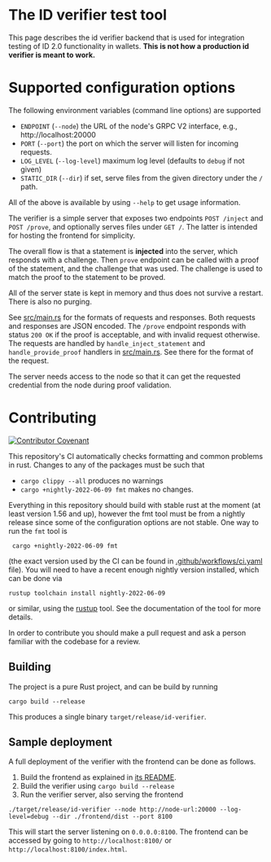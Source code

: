 # The ID verifier test tool

This page describes the id verifier backend that is used for integration testing
of ID 2.0 functionality in wallets. **This is not how a production id verifier
is meant to work.**

# Supported configuration options

The following environment variables (command line options) are supported
- `ENDPOINT` (`--node`) the URL of the node's GRPC V2 interface, e.g., http://localhost:20000
- `PORT` (`--port`) the port on which the server will listen for incoming requests.
- `LOG_LEVEL` (`--log-level`) maximum log level (defaults to `debug` if not given)
- `STATIC_DIR` (`--dir`) if set, serve files from the given directory under the `/` path.

All of the above is available by using `--help` to get usage information.

The verifier is a simple server that exposes two endpoints `POST /inject` and
`POST /prove`, and optionally serves files under `GET /`. 
The latter is intended for hosting the frontend for simplicity.

The overall flow is that a statement is **injected** into the server, which
responds with a challenge. Then `prove` endpoint can be called with a proof of
the statement, and the challenge that was used. The challenge is used to match
the proof to the statement to be proved.

All of the server state is kept in memory and thus does not survive a restart.
There is also no purging.

See [src/main.rs](./src/main.rs) for the formats of requests and responses. Both
requests and responses are JSON encoded. The `/prove` endpoint responds with
status `200 OK` if the proof is acceptable, and with invalid request otherwise.
The requests are handled by `handle_inject_statement` and `handle_provide_proof`
handlers in [src/main.rs](./src/main.rs). See there for the format of the
request.

The server needs access to the node so that it can get the requested credential
from the node during proof validation.

# Contributing

[![Contributor Covenant](https://img.shields.io/badge/Contributor%20Covenant-2.0-4baaaa.svg)](https://github.com/Concordium/.github/blob/main/.github/CODE_OF_CONDUCT.md)

This repository's CI automatically checks formatting and common problems in rust.
Changes to any of the packages must be such that
- ```cargo clippy --all``` produces no warnings
- ```cargo +nightly-2022-06-09 fmt``` makes no changes.

Everything in this repository should build with stable rust at the moment (at least version 1.56 and up), however the fmt tool must be from a nightly release since some of the configuration options are not stable. One way to run the `fmt` tool is

```shell
 cargo +nightly-2022-06-09 fmt
```
(the exact version used by the CI can be found in [.github/workflows/ci.yaml](https://github.com/Concordium/concordium-misc-tools/blob/main/.github/workflows/ci.yaml) file).
You will need to have a recent enough nightly version installed, which can be done via

```shell
rustup toolchain install nightly-2022-06-09
```
or similar, using the [rustup](https://rustup.rs/) tool. See the documentation of the tool for more details.

In order to contribute you should make a pull request and ask a person familiar with the codebase for a review.

## Building

The project is a pure Rust project, and can be build by running

```shell
cargo build --release
```

This produces a single binary `target/release/id-verifier`.

## Sample deployment

A full deployment of the verifier with the frontend can be done as follows.

1. Build the frontend as explained in [its README](./frontend/README.md).
2. Build the verifier using `cargo build --release`
3. Run the verifier server, also serving the frontend

```shell
./target/release/id-verifier --node http://node-url:20000 --log-level=debug --dir ./frontend/dist --port 8100
```

This will start the server listening on `0.0.0.0:8100`. The frontend can be accessed by going to `http://localhost:8100/` or `http://localhost:8100/index.html`.